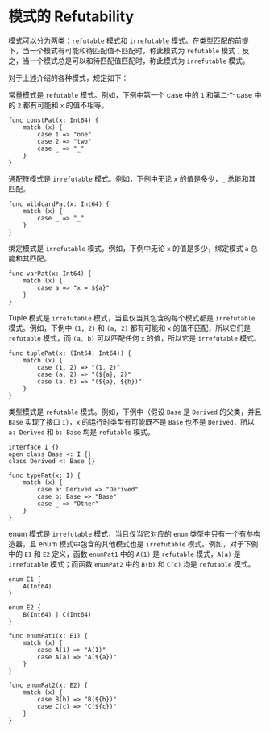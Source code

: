 # 模式的 Refutability

模式可以分为两类：`refutable` 模式和 `irrefutable` 模式。在类型匹配的前提下，当一个模式有可能和待匹配值不匹配时，称此模式为 `refutable` 模式；反之，当一个模式总是可以和待匹配值匹配时，称此模式为 `irrefutable` 模式。

对于上述介绍的各种模式，规定如下：

常量模式是 `refutable` 模式。例如，下例中第一个 case 中的 `1` 和第二个 case 中的 `2` 都有可能和 `x` 的值不相等。

```cangjie
func constPat(x: Int64) {
    match (x) {
        case 1 => "one"
        case 2 => "two"
        case _ => "_"
    }
}
```

通配符模式是 `irrefutable` 模式。例如，下例中无论 `x` 的值是多少，`_` 总能和其匹配。

```cangjie
func wildcardPat(x: Int64) {
    match (x) {
        case _ => "_"
    }
}
```

绑定模式是 `irrefutable` 模式。例如，下例中无论 `x` 的值是多少，绑定模式 `a` 总能和其匹配。

```cangjie
func varPat(x: Int64) {
    match (x) {
        case a => "x = ${a}"
    }
}
```

Tuple 模式是 `irrefutable` 模式，当且仅当其包含的每个模式都是 `irrefutable` 模式。例如，下例中 `(1, 2)` 和 `(a, 2)` 都有可能和 `x` 的值不匹配，所以它们是 `refutable` 模式，而 `(a, b)` 可以匹配任何 `x` 的值，所以它是 `irrefutable` 模式。

```cangjie
func tuplePat(x: (Int64, Int64)) {
    match (x) {
        case (1, 2) => "(1, 2)"
        case (a, 2) => "(${a}, 2)"
        case (a, b) => "(${a}, ${b})"
    }
}
```

类型模式是 `refutable` 模式。例如，下例中（假设 `Base` 是 `Derived` 的父类，并且 `Base` 实现了接口 `I`），`x` 的运行时类型有可能既不是 `Base` 也不是 `Derived`，所以 `a: Derived` 和 `b: Base` 均是 `refutable` 模式。

```cangjie
interface I {}
open class Base <: I {}
class Derived <: Base {}

func typePat(x: I) {
    match (x) {
        case a: Derived => "Derived"
        case b: Base => "Base"
        case _ => "Other"
    }
}
```

enum 模式是 `irrefutable` 模式，当且仅当它对应的 `enum` 类型中只有一个有参构造器，且 enum 模式中包含的其他模式也是 `irrefutable` 模式。例如，对于下例中的 `E1` 和 `E2` 定义，函数 `enumPat1` 中的 `A(1)` 是 `refutable` 模式，`A(a)` 是 `irrefutable` 模式；而函数 `enumPat2` 中的 `B(b)` 和 `C(c)` 均是 `refutable` 模式。

```cangjie
enum E1 {
    A(Int64)
}

enum E2 {
    B(Int64) | C(Int64)
}

func enumPat1(x: E1) {
    match (x) {
        case A(1) => "A(1)"
        case A(a) => "A(${a})"
    }
}

func enumPat2(x: E2) {
    match (x) {
        case B(b) => "B(${b})"
        case C(c) => "C(${c})"
    }
}
```
